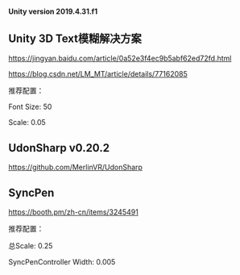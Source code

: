 #### Unity version 2019.4.31.f1

## Unity 3D Text模糊解决方案
https://jingyan.baidu.com/article/0a52e3f4ec9b5abf62ed72fd.html

https://blog.csdn.net/LM_MT/article/details/77162085

推荐配置：

Font Size: 50

Scale: 0.05

## UdonSharp v0.20.2
https://github.com/MerlinVR/UdonSharp

## SyncPen
https://booth.pm/zh-cn/items/3245491

推荐配置：

总Scale: 0.25

SyncPenController Width: 0.005
